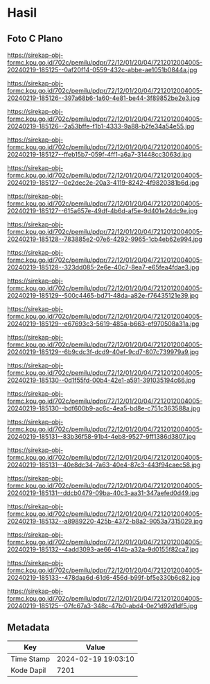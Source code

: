 # Hasil

## Foto C Plano

https://sirekap-obj-formc.kpu.go.id/702c/pemilu/pdpr/72/12/01/20/04/7212012004005-20240219-185125--0af20f14-0559-432c-abbe-ae1051b0844a.jpg

https://sirekap-obj-formc.kpu.go.id/702c/pemilu/pdpr/72/12/01/20/04/7212012004005-20240219-185126--397a68b6-1a60-4e81-be44-3f89852be2e3.jpg

https://sirekap-obj-formc.kpu.go.id/702c/pemilu/pdpr/72/12/01/20/04/7212012004005-20240219-185126--2a53bffe-f1b1-4333-9a88-b2fe34a54e55.jpg

https://sirekap-obj-formc.kpu.go.id/702c/pemilu/pdpr/72/12/01/20/04/7212012004005-20240219-185127--ffeb15b7-059f-4ff1-a6a7-31448cc3063d.jpg

https://sirekap-obj-formc.kpu.go.id/702c/pemilu/pdpr/72/12/01/20/04/7212012004005-20240219-185127--0e2dec2e-20a3-4119-8242-4f9820381b6d.jpg

https://sirekap-obj-formc.kpu.go.id/702c/pemilu/pdpr/72/12/01/20/04/7212012004005-20240219-185127--615a657e-49df-4b6d-af5e-9d401e24dc9e.jpg

https://sirekap-obj-formc.kpu.go.id/702c/pemilu/pdpr/72/12/01/20/04/7212012004005-20240219-185128--783885e2-07e6-4292-9965-1cb4eb62e994.jpg

https://sirekap-obj-formc.kpu.go.id/702c/pemilu/pdpr/72/12/01/20/04/7212012004005-20240219-185128--323dd085-2e6e-40c7-8ea7-e65fea4fdae3.jpg

https://sirekap-obj-formc.kpu.go.id/702c/pemilu/pdpr/72/12/01/20/04/7212012004005-20240219-185129--500c4465-bd71-48da-a82e-f76435121e39.jpg

https://sirekap-obj-formc.kpu.go.id/702c/pemilu/pdpr/72/12/01/20/04/7212012004005-20240219-185129--e67693c3-5619-485a-b663-ef970508a31a.jpg

https://sirekap-obj-formc.kpu.go.id/702c/pemilu/pdpr/72/12/01/20/04/7212012004005-20240219-185129--6b9cdc3f-dcd9-40ef-9cd7-807c739979a9.jpg

https://sirekap-obj-formc.kpu.go.id/702c/pemilu/pdpr/72/12/01/20/04/7212012004005-20240219-185130--0d1f55fd-00b4-42e1-a591-391035194c66.jpg

https://sirekap-obj-formc.kpu.go.id/702c/pemilu/pdpr/72/12/01/20/04/7212012004005-20240219-185130--bdf600b9-ac6c-4ea5-bd8e-c751c363588a.jpg

https://sirekap-obj-formc.kpu.go.id/702c/pemilu/pdpr/72/12/01/20/04/7212012004005-20240219-185131--83b36f58-91b4-4eb8-9527-9ff1386d3807.jpg

https://sirekap-obj-formc.kpu.go.id/702c/pemilu/pdpr/72/12/01/20/04/7212012004005-20240219-185131--40e8dc34-7a63-40e4-87c3-443f94caec58.jpg

https://sirekap-obj-formc.kpu.go.id/702c/pemilu/pdpr/72/12/01/20/04/7212012004005-20240219-185131--ddcb0479-09ba-40c3-aa31-347aefed0d49.jpg

https://sirekap-obj-formc.kpu.go.id/702c/pemilu/pdpr/72/12/01/20/04/7212012004005-20240219-185132--a8989220-425b-4372-b8a2-9053a7315029.jpg

https://sirekap-obj-formc.kpu.go.id/702c/pemilu/pdpr/72/12/01/20/04/7212012004005-20240219-185132--4add3093-ae66-414b-a32a-9d0155f82ca7.jpg

https://sirekap-obj-formc.kpu.go.id/702c/pemilu/pdpr/72/12/01/20/04/7212012004005-20240219-185133--478daa6d-61d6-456d-b99f-bf5e330b6c82.jpg

https://sirekap-obj-formc.kpu.go.id/702c/pemilu/pdpr/72/12/01/20/04/7212012004005-20240219-185125--07fc67a3-348c-47b0-abd4-0e21d92d1df5.jpg


## Metadata

| Key        | Value               |
| ---------- | ------------------- |
| Time Stamp | 2024-02-19 19:03:10 |
| Kode Dapil | 7201                |



